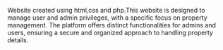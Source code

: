 Website created using html,css and php.This website is designed to manage user and admin privileges, with a specific focus on property management. The platform offers distinct functionalities for admins and users, ensuring a secure and organized approach to handling property details.
